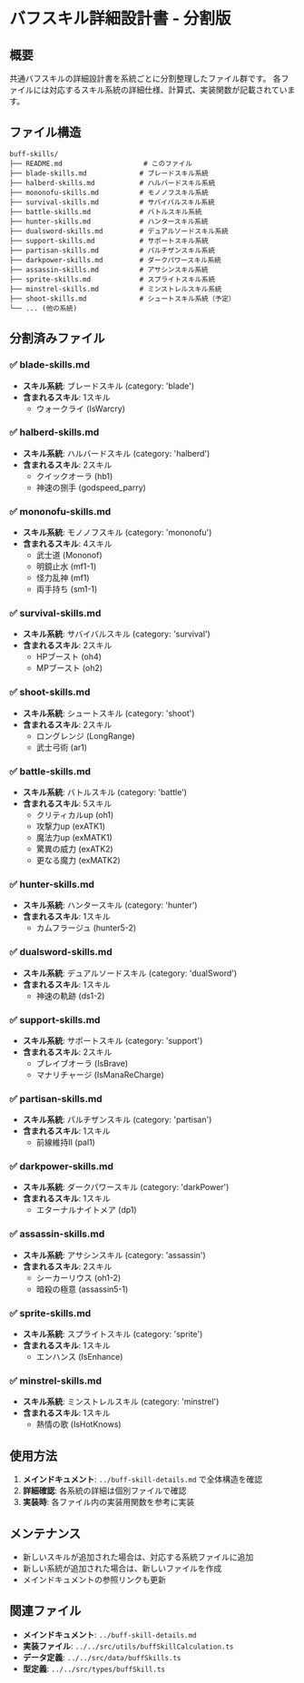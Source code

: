# バフスキル詳細設計書 - 分割版

## 概要

共通バフスキルの詳細設計書を系統ごとに分割整理したファイル群です。
各ファイルには対応するスキル系統の詳細仕様、計算式、実装関数が記載されています。

## ファイル構造

```
buff-skills/
├── README.md                    # このファイル
├── blade-skills.md             # ブレードスキル系統
├── halberd-skills.md           # ハルバードスキル系統
├── mononofu-skills.md          # モノノフスキル系統
├── survival-skills.md          # サバイバルスキル系統
├── battle-skills.md            # バトルスキル系統
├── hunter-skills.md            # ハンタースキル系統
├── dualsword-skills.md         # デュアルソードスキル系統
├── support-skills.md           # サポートスキル系統
├── partisan-skills.md          # パルチザンスキル系統
├── darkpower-skills.md         # ダークパワースキル系統
├── assassin-skills.md          # アサシンスキル系統
├── sprite-skills.md            # スプライトスキル系統
├── minstrel-skills.md          # ミンストレルスキル系統
├── shoot-skills.md             # シュートスキル系統（予定）
└── ... (他の系統)
```

## 分割済みファイル

### ✅ blade-skills.md
- **スキル系統**: ブレードスキル (category: 'blade')
- **含まれるスキル**: 1スキル
  - ウォークライ (IsWarcry)

### ✅ halberd-skills.md
- **スキル系統**: ハルバードスキル (category: 'halberd')
- **含まれるスキル**: 2スキル
  - クイックオーラ (hb1)
  - 神速の捌手 (godspeed_parry)

### ✅ mononofu-skills.md
- **スキル系統**: モノノフスキル (category: 'mononofu')
- **含まれるスキル**: 4スキル
  - 武士道 (Mononof)
  - 明鏡止水 (mf1-1)
  - 怪力乱神 (mf1)
  - 両手持ち (sm1-1)

### ✅ survival-skills.md
- **スキル系統**: サバイバルスキル (category: 'survival')
- **含まれるスキル**: 2スキル
  - HPブースト (oh4)
  - MPブースト (oh2)

### ✅ shoot-skills.md
- **スキル系統**: シュートスキル (category: 'shoot')
- **含まれるスキル**: 2スキル
  - ロングレンジ (LongRange)
  - 武士弓術 (ar1)

### ✅ battle-skills.md
- **スキル系統**: バトルスキル (category: 'battle')
- **含まれるスキル**: 5スキル
  - クリティカルup (oh1)
  - 攻撃力up (exATK1)
  - 魔法力up (exMATK1)
  - 驚異の威力 (exATK2)
  - 更なる魔力 (exMATK2)

### ✅ hunter-skills.md
- **スキル系統**: ハンタースキル (category: 'hunter')
- **含まれるスキル**: 1スキル
  - カムフラージュ (hunter5-2)

### ✅ dualsword-skills.md
- **スキル系統**: デュアルソードスキル (category: 'dualSword')
- **含まれるスキル**: 1スキル
  - 神速の軌跡 (ds1-2)

### ✅ support-skills.md
- **スキル系統**: サポートスキル (category: 'support')
- **含まれるスキル**: 2スキル
  - ブレイブオーラ (IsBrave)
  - マナリチャージ (IsManaReCharge)

### ✅ partisan-skills.md
- **スキル系統**: パルチザンスキル (category: 'partisan')
- **含まれるスキル**: 1スキル
  - 前線維持Ⅱ (pal1)

### ✅ darkpower-skills.md
- **スキル系統**: ダークパワースキル (category: 'darkPower')
- **含まれるスキル**: 1スキル
  - エターナルナイトメア (dp1)

### ✅ assassin-skills.md
- **スキル系統**: アサシンスキル (category: 'assassin')
- **含まれるスキル**: 2スキル
  - シーカーリウス (oh1-2)
  - 暗殺の極意 (assassin5-1)

### ✅ sprite-skills.md
- **スキル系統**: スプライトスキル (category: 'sprite')
- **含まれるスキル**: 1スキル
  - エンハンス (IsEnhance)

### ✅ minstrel-skills.md
- **スキル系統**: ミンストレルスキル (category: 'minstrel')
- **含まれるスキル**: 1スキル
  - 熱情の歌 (IsHotKnows)

## 使用方法

1. **メインドキュメント**: `../buff-skill-details.md` で全体構造を確認
2. **詳細確認**: 各系統の詳細は個別ファイルで確認
3. **実装時**: 各ファイル内の実装用関数を参考に実装

## メンテナンス

- 新しいスキルが追加された場合は、対応する系統ファイルに追加
- 新しい系統が追加された場合は、新しいファイルを作成
- メインドキュメントの参照リンクも更新

## 関連ファイル

- **メインドキュメント**: `../buff-skill-details.md`
- **実装ファイル**: `../../src/utils/buffSkillCalculation.ts`
- **データ定義**: `../../src/data/buffSkills.ts`
- **型定義**: `../../src/types/buffSkill.ts`